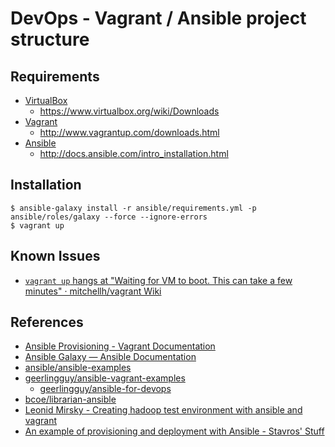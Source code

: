 DevOps - Vagrant / Ansible project structure
=============================================

Requirements
---------------

- [VirtualBox](https://www.virtualbox.org/)
    - <https://www.virtualbox.org/wiki/Downloads>
- [Vagrant](http://www.vagrantup.com/)
    - <http://www.vagrantup.com/downloads.html>
- [Ansible](http://www.ansible.com/)
    - <http://docs.ansible.com/intro_installation.html>


Installation
----------------
    
    $ ansible-galaxy install -r ansible/requirements.yml -p ansible/roles/galaxy --force --ignore-errors
    $ vagrant up


Known Issues
---------------

- [`vagrant up` hangs at "Waiting for VM to boot. This can take a few minutes" · mitchellh/vagrant Wiki](https://github.com/mitchellh/vagrant/wiki/%60vagrant-up%60-hangs-at-%22Waiting-for-VM-to-boot.-This-can-take-a-few-minutes%22)


References
-------------

- [Ansible Provisioning - Vagrant Documentation](https://docs.vagrantup.com/v2/provisioning/ansible.html)
- [Ansible Galaxy — Ansible Documentation](http://docs.ansible.com/galaxy.html)
- [ansible/ansible-examples](https://github.com/ansible/ansible-examples)
- [geerlingguy/ansible-vagrant-examples](https://github.com/geerlingguy/ansible-vagrant-examples)
    - [geerlingguy/ansible-for-devops](https://github.com/geerlingguy/ansible-for-devops)
- [bcoe/librarian-ansible](https://github.com/bcoe/librarian-ansible)
- [Leonid Mirsky - Creating hadoop test environment with ansible and vagrant](http://leonidmirsky.com/ansible/hadoop/devops/2013/11/19/creating-hadoop-test-environment-with-ansible-and-vagrant.html)
- [An example of provisioning and deployment with Ansible - Stavros' Stuff](http://www.stavros.io/posts/example-provisioning-and-deployment-ansible/)




